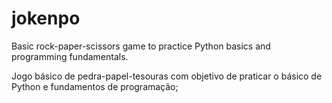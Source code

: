 # jokenpo
Basic rock-paper-scissors game to practice Python basics and programming fundamentals.

Jogo básico de pedra-papel-tesouras com objetivo de praticar o básico de Python e fundamentos de programação;
